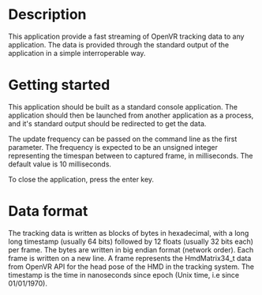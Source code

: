 # Description

This application provide a fast streaming of OpenVR tracking data to any
application. The data is provided through the standard output of the
application in a simple interroperable way.

# Getting started

This application should be built as a standard console application. The
application should then be launched from another application as a process, and
it's standard output should be redirected to get the data.

The update frequency can be passed on the command line as the first parameter.
The frequency is expected to be an unsigned integer representing the timespan
between to captured frame, in milliseconds. The default value is 10
milliseconds.

To close the application, press the enter key.

# Data format

The tracking data is written as blocks of bytes in hexadecimal, with a long long
timestamp (usually 64 bits) followed by 12 floats (usually 32 bits each)
per frame. The bytes are written in big endian format (network order). Each
frame is written on a new line. A frame represents the HmdMatrix34_t data from
OpenVR API for the head pose of the HMD in the tracking system. The timestamp
is the time in nanoseconds since epoch (Unix time, i.e since 01/01/1970).

